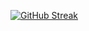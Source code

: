 [![GitHub Streak](https://streak-stats.demolab.com/?user=Papatee04&theme=dark)](https://git.io/streak-stats)
